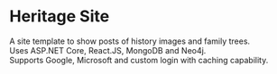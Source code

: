 # Heritage Site
A site template to show posts of history images and family trees.<br/>
Uses ASP.NET Core, React.JS, MongoDB and Neo4j.<br/>
Supports Google, Microsoft and custom login with caching capability.
